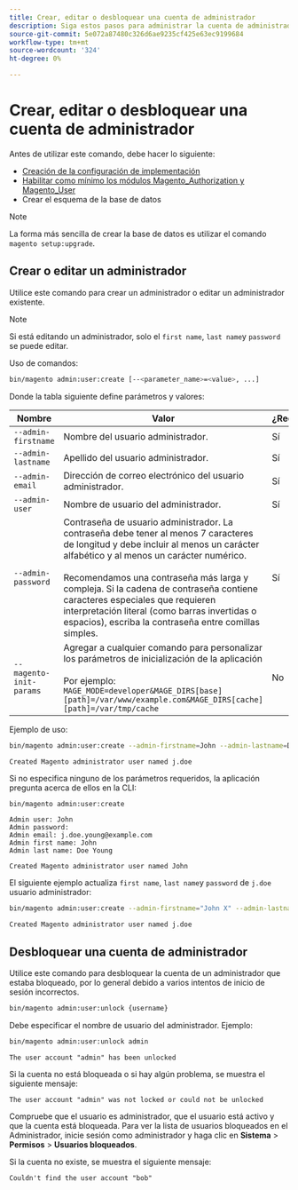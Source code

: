 ```yaml
---
title: Crear, editar o desbloquear una cuenta de administrador
description: Siga estos pasos para administrar la cuenta de administrador de la aplicación de administración de Adobe Commerce o Magento Open Source.
source-git-commit: 5e072a87480c326d6ae9235cf425e63ec9199684
workflow-type: tm+mt
source-wordcount: '324'
ht-degree: 0%

---
```



# Crear, editar o desbloquear una cuenta de administrador

Antes de utilizar este comando, debe hacer lo siguiente:

- [Creación de la configuración de implementación](deployment.md)
- [Habilitar como mínimo los módulos Magento_Authorization y Magento_User](manage-modules.md)
- Crear el esquema de la base de datos

>[!NOTE]
>
>La forma más sencilla de crear la base de datos es utilizar el comando `magento setup:upgrade`.

## Crear o editar un administrador

Utilice este comando para crear un administrador o editar un administrador existente.

>[!NOTE]
>
>Si está editando un administrador, solo el `first name`, `last name`y `password` se puede editar.

Uso de comandos:

```bash
bin/magento admin:user:create [--<parameter_name>=<value>, ...]
```

Donde la tabla siguiente define parámetros y valores:

| Nombre | Valor | ¿Requerido? |
|--- |--- |--- |
| `--admin-firstname` | Nombre del usuario administrador. | Sí |
| `--admin-lastname` | Apellido del usuario administrador. | Sí |
| `--admin-email` | Dirección de correo electrónico del usuario administrador. | Sí |
| `--admin-user` | Nombre de usuario del administrador. | Sí |
| `--admin-password` | Contraseña de usuario administrador. La contraseña debe tener al menos 7 caracteres de longitud y debe incluir al menos un carácter alfabético y al menos un carácter numérico. <br><br>Recomendamos una contraseña más larga y compleja. Si la cadena de contraseña contiene caracteres especiales que requieren interpretación literal (como barras invertidas o espacios), escriba la contraseña entre comillas simples. | Sí |
| `--magento-init-params` | Agregar a cualquier comando para personalizar los parámetros de inicialización de la aplicación<br/><br/>Por ejemplo: `MAGE_MODE=developer&MAGE_DIRS[base][path]=/var/www/example.com&MAGE_DIRS[cache][path]=/var/tmp/cache` | No |

Ejemplo de uso:

```bash
bin/magento admin:user:create --admin-firstname=John --admin-lastname=Doe --admin-email=j.doe@example.com --admin-user=j.doe --admin-password=A0b9%t3g
```

```terminal
Created Magento administrator user named j.doe
```

Si no especifica ninguno de los parámetros requeridos, la aplicación pregunta acerca de ellos en la CLI:

```bash
bin/magento admin:user:create
```

```terminal
Admin user: John
Admin password:
Admin email: j.doe.young@example.com
Admin first name: John
Admin last name: Doe Young
```

```terminal
Created Magento administrator user named John
```

El siguiente ejemplo actualiza `first name`, `last name`y `password` de `j.doe` usuario administrador:

```bash
bin/magento admin:user:create --admin-firstname="John X" --admin-lastname="Doe X" --admin-email=j.doe@example.com --admin-user=j.doe --admin-password=A1234567
```

```terminal
Created Magento administrator user named j.doe
```

## Desbloquear una cuenta de administrador

Utilice este comando para desbloquear la cuenta de un administrador que estaba bloqueado, por lo general debido a varios intentos de inicio de sesión incorrectos.

```bash
bin/magento admin:user:unlock {username}
```

Debe especificar el nombre de usuario del administrador. Ejemplo:

```bash
bin/magento admin:user:unlock admin
```

```terminal
The user account "admin" has been unlocked
```

Si la cuenta no está bloqueada o si hay algún problema, se muestra el siguiente mensaje:

```terminal
The user account "admin" was not locked or could not be unlocked
```

Compruebe que el usuario es administrador, que el usuario está activo y que la cuenta está bloqueada. Para ver la lista de usuarios bloqueados en el Administrador, inicie sesión como administrador y haga clic en **Sistema** > **Permisos** > **Usuarios bloqueados**.

Si la cuenta no existe, se muestra el siguiente mensaje:

```terminal
Couldn't find the user account "bob"
```
